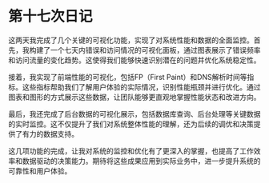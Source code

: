 # 第十七次日记

这两天我完成了几个关键的可视化功能，实现了对系统性能和数据的全面监控。首先，我构建了一个七天内错误和访问情况的可视化面板，通过图表展示了错误频率和访问流量的变化趋势。这使得我们能够快速识别潜在的问题并优化系统稳定性。

接着，我实现了前端性能的可视化，包括FP（First Paint）和DNS解析时间等指标。这些指标帮助我们了解用户体验的实际情况，识别性能瓶颈并进行优化。通过图表和图形的方式展示这些数据，让团队能够更直观地掌握性能状态和改进方向。

最后，我还完成了后台数据的可视化展示，包括数据库查询、后台处理等关键数据的实时监控。这不仅提升了我们对系统整体性能的理解，还为后续的调优和决策提供了有力的数据支持。

这几项功能的完成，让我对系统的监控和优化有了更深入的掌握，也提高了工作效率和数据驱动的决策能力。期待将这些成果应用到实际业务中，进一步提升系统的可靠性和用户体验。
